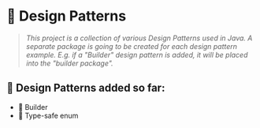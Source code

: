 # 📌 Design Patterns

> *This project is a collection of various Design Patterns used in Java. A separate package is going to be created for each design pattern example. E.g. if a "Builder" design pattern is added, it will be placed into the "builder package".*

## 🚀 Design Patterns added so far:
- 🔹 Builder
- 🔹 Type-safe enum

